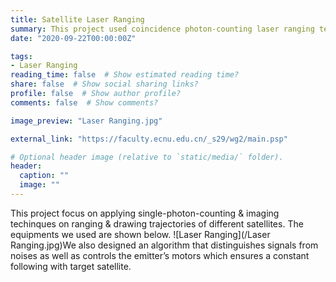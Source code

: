 ```yaml
---
title: Satellite Laser Ranging
summary: This project used coincidence photon-counting laser ranging technique to draw trajectories of several satellites. Advised by Researcher Guang Wu, East China Normal University, Shanghai, China
date: "2020-09-22T00:00:00Z"

tags:
- Laser Ranging
reading_time: false  # Show estimated reading time?
share: false  # Show social sharing links?
profile: false  # Show author profile?
comments: false  # Show comments?

image_preview: "Laser Ranging.jpg"

external_link: "https://faculty.ecnu.edu.cn/_s29/wg2/main.psp"

# Optional header image (relative to `static/media/` folder).
header:
  caption: ""
  image: ""
---
```

This project focus on applying single-photon-counting & imaging techinques on ranging & drawing trajectories of different satellites. The equipments we used are shown below. ![Laser Ranging](/Laser Ranging.jpg)We also designed an algorithm that distinguishes signals from noises as well as controls the emitter’s motors which ensures a constant following with target satellite.
